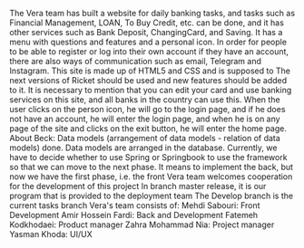 The Vera team has built a website for daily banking tasks, and tasks such as Financial Management, LOAN, To Buy Credit, etc. can be done, and it has other services such as Bank Deposit, ChangingCard, and Saving. It has a menu with questions and features and a personal icon. In order for people to be able to register or log into their own account if they have an account, there are also ways of communication such as email, Telegram and Instagram. This site is made up of HTML5 and CSS and is supposed to The next versions of Ricket should be used and new features should be added to it. It is necessary to mention that you can edit your card and use banking services on this site, and all banks in the country can use this.
When the user clicks on the person icon, he will go to the login page, and if he does not have an account, he will enter the login page, and when he is on any page of the site and clicks on the exit button, he will enter the home page.
About Beck:
Data models (arrangement of data models - relation of data models) done. Data models are arranged in the database. Currently, we have to decide whether to use Spring or Springbook to use the framework so that we can move to the next phase. It means to implement the back, but now we have the first phase, i.e. the front
Vera team welcomes cooperation for the development of this project
In branch master release, it is our program that is provided to the deployment team
The Develop branch is the current tasks branch
Vera's team consists of:
Mehdi Sabouri: Front Development
Amir Hossein Fardi: Back and Development
Fatemeh Kodkhodaei: Product manager
Zahra Mohammad Nia: Project manager
Yasman Khoda: UI/UX
